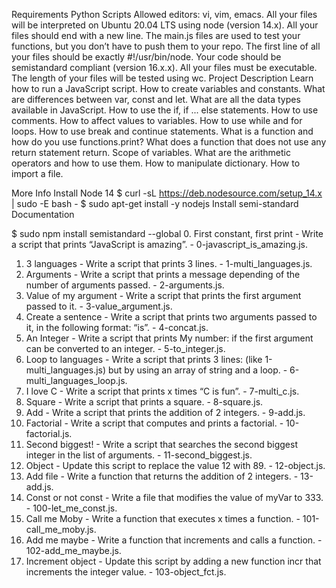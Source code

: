 Requirements
Python Scripts
Allowed editors: vi, vim, emacs.
All your files will be interpreted on Ubuntu 20.04 LTS using node (version 14.x).
All your files should end with a new line.
The main.js files are used to test your functions, but you don’t have to push them to your repo.
The first line of all your files should be exactly #!/usr/bin/node.
Your code should be semistandard compliant (version 16.x.x).
All your files must be executable.
The length of your files will be tested using wc.
Project Description
Learn how to run a JavaScript script. How to create variables and constants. What are differences between var, const and let. What are all the data types available in JavaScript. How to use the if, if ... else statements. How to use comments. How to affect values to variables. How to use while and for loops. How to use break and continue statements. What is a function and how do you use functions.print? What does a function that does not use any return statement return. Scope of variables. What are the arithmetic operators and how to use them. How to manipulate dictionary. How to import a file.

More Info
Install Node 14
$ curl -sL https://deb.nodesource.com/setup_14.x | sudo -E bash -
$ sudo apt-get install -y nodejs
Install semi-standard
Documentation

$ sudo npm install semistandard --global
0. First constant, first print - Write a script that prints “JavaScript is amazing”. - 0-javascript_is_amazing.js.
1. 3 languages - Write a script that prints 3 lines. - 1-multi_languages.js.
2. Arguments - Write a script that prints a message depending of the number of arguments passed. - 2-arguments.js.
3. Value of my argument - Write a script that prints the first argument passed to it. - 3-value_argument.js.
4. Create a sentence - Write a script that prints two arguments passed to it, in the following format: “is”. - 4-concat.js.
5. An Integer - Write a script that prints My number: <first argument converted in integer> if the first argument can be converted to an integer. - 5-to_integer.js.
6. Loop to languages - Write a script that prints 3 lines: (like 1-multi_languages.js) but by using an array of string and a loop. - 6-multi_languages_loop.js.
7. I love C - Write a script that prints x times “C is fun”. - 7-multi_c.js.
8. Square - Write a script that prints a square. - 8-square.js.
9. Add - Write a script that prints the addition of 2 integers. - 9-add.js.
10. Factorial - Write a script that computes and prints a factorial. - 10-factorial.js.
11. Second biggest! - Write a script that searches the second biggest integer in the list of arguments. - 11-second_biggest.js.
12. Object - Update this script to replace the value 12 with 89. - 12-object.js.
13. Add file - Write a function that returns the addition of 2 integers. - 13-add.js.
14. Const or not const - Write a file that modifies the value of myVar to 333. - 100-let_me_const.js.
15. Call me Moby - Write a function that executes x times a function. - 101-call_me_moby.js.
16. Add me maybe - Write a function that increments and calls a function. - 102-add_me_maybe.js.
17. Increment object - Update this script by adding a new function incr that increments the integer value. - 103-object_fct.js.

